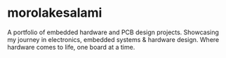 # morolakesalami
A portfolio of embedded hardware and PCB design projects. Showcasing my journey in electronics, embedded systems &amp; hardware design. Where hardware comes to life, one board at a time.
